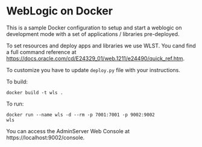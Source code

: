 WebLogic on Docker
===============
This is a sample Docker configuration to setup and start a weblogic on development mode with a set of applications / libraries pre-deployed.

To set resources and deploy apps and libraries we use WLST. You cand find a full command reference at https://docs.oracle.com/cd/E24329_01/web.1211/e24490/quick_ref.htm.

To customize you have to update <code>deploy.py</code> file with your instructions.

To build:

<code>docker build -t wls .</code>

To run:

<code>docker run --name wls -d --rm -p 7001:7001 -p 9002:9002 wls</code>

You can access the AdminServer Web Console at https://localhost:9002/console.

